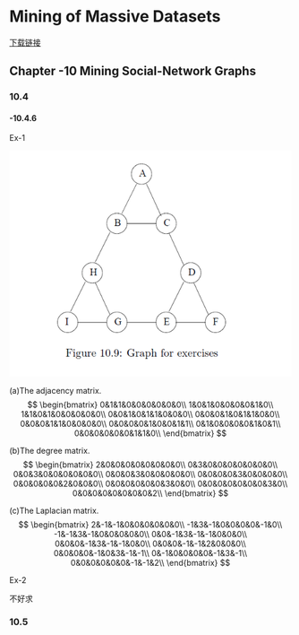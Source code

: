 # Mining of Massive Datasets

[下载链接](http://www.mmds.org/)

## Chapter -10  Mining Social-Network Graphs

### 10.4

#### -10.4.6

Ex-1

![image-20220225081614778](..\images\image-20220510113159779.png)

(a)The adjacency matrix.
$$
\begin{bmatrix}
0&1&1&0&0&0&0&0&0\\
1&0&1&0&0&0&0&1&0\\
1&1&0&1&0&0&0&0&0\\
0&0&1&0&1&1&0&0&0\\
0&0&0&1&0&1&1&0&0\\
0&0&0&1&1&0&0&0&0\\
0&0&0&0&1&0&0&1&1\\
0&1&0&0&0&0&1&0&1\\
0&0&0&0&0&0&1&1&0\\
\end{bmatrix}
$$


(b)The degree matrix.
$$
\begin{bmatrix}
2&0&0&0&0&0&0&0&0\\
0&3&0&0&0&0&0&0&0\\
0&0&3&0&0&0&0&0&0\\
0&0&0&3&0&0&0&0&0\\
0&0&0&0&3&0&0&0&0\\
0&0&0&0&0&2&0&0&0\\
0&0&0&0&0&0&3&0&0\\
0&0&0&0&0&0&0&3&0\\
0&0&0&0&0&0&0&0&2\\
\end{bmatrix}
$$


(c)The Laplacian matrix.
$$
\begin{bmatrix}
2&-1&-1&0&0&0&0&0&0\\
-1&3&-1&0&0&0&0&-1&0\\
-1&-1&3&-1&0&0&0&0&0\\
0&0&-1&3&-1&-1&0&0&0\\
0&0&0&-1&3&-1&-1&0&0\\
0&0&0&-1&-1&2&0&0&0\\
0&0&0&0&-1&0&3&-1&-1\\
0&-1&0&0&0&0&-1&3&-1\\
0&0&0&0&0&0&-1&-1&2\\
\end{bmatrix}
$$


Ex-2

不好求

### 10.5

